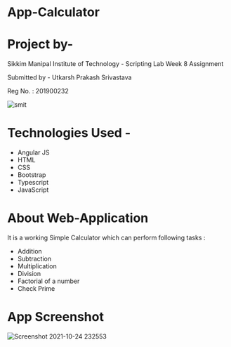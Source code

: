 # App-Calculator 

# Project by-
Sikkim Manipal Institute of Technology - Scripting Lab Week 8 Assignment

Submitted by - Utkarsh Prakash Srivastava

Reg No. : 201900232

![smit](https://user-images.githubusercontent.com/57147530/137695802-3c030782-cbd8-47e0-8f6b-b34b540b06fb.png)


# Technologies Used -

- Angular JS
- HTML
- CSS
- Bootstrap
- Typescript
- JavaScript


# About Web-Application

It is a working Simple Calculator which can perform following tasks : 

- Addition
- Subtraction
- Multiplication
- Division
- Factorial of a number
- Check Prime

# App Screenshot


![Screenshot 2021-10-24 232553](https://user-images.githubusercontent.com/57147530/138606705-3e9ad9e2-750c-41bb-b41e-e831dd9f6d24.png)

